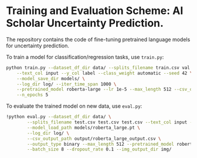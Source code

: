 # Training and Evaluation Scheme: AI Scholar Uncertainty Prediction.

The repository contains the code of fine-tuning pretrained language models for uncertainty prediction.

To train a model for classification/regression tasks, use `train.py`:

```bash
python train.py --dataset_df_dir data/ --splits_filename train.csv val.csv test.csv \
    --text_col input --y_col label --class_weight automatic --seed 42 \
    --model_save_dir models/ \
    --log_dir log/ --iter_time_span 1000 \
    --pretrained_model roberta-large --lr 1e-5 --max_length 512 --csv_output_path output/roberta_large_output.csv \
    --n_epochs 5

```

To evaluate the trained model on new data, use `eval.py`:

```bash
!python eval.py --dataset_df_dir data/ \
        --splits_filename test.csv test.csv test.csv --text_col input --y_col label --num_numeric_features 0 \
        --model_load_path models/roberta_large.pt \
        --log_dir log/ \
        --csv_output_path output/roberta_large_output.csv \
        --output_type binary --max_length 512 --pretrained_model roberta-large \
        --batch_size 8 --dropout_rate 0.1 --img_output_dir img/ 
```